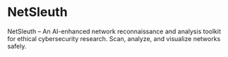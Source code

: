 # NetSleuth
NetSleuth – An AI-enhanced network reconnaissance and analysis toolkit for ethical cybersecurity research. Scan, analyze, and visualize networks safely.
